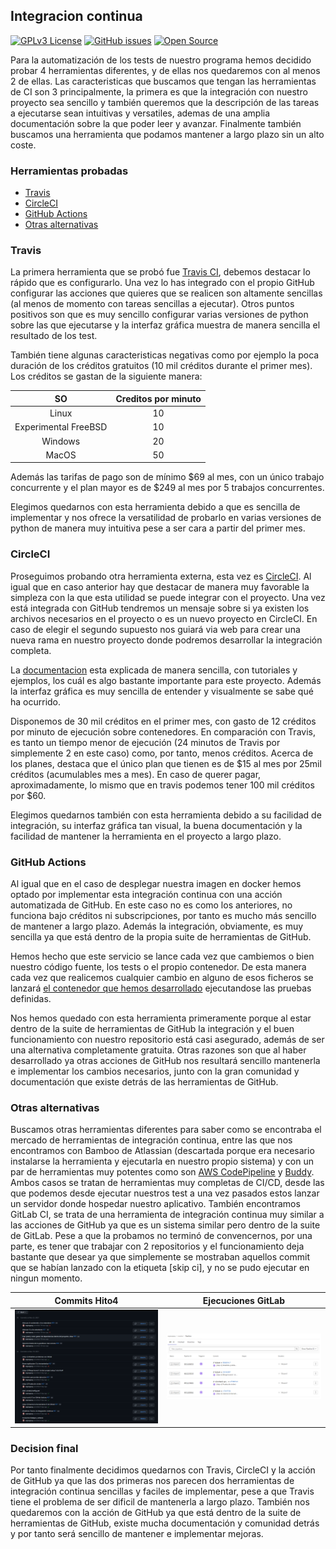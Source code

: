 ## Integracion continua

[![GPLv3 License](https://img.shields.io/badge/License-GPL%20v3-green.svg)](https://opensource.org/licenses/) [![GitHub issues](https://img.shields.io/github/issues/soyjorgeprg/macime)](https://github.com/soyjorgeprg/macime/issues) [![Open Source](https://badges.frapsoft.com/os/v1/open-source.svg?v=103)](https://opensource.org/)

Para la automatización de los tests de nuestro programa hemos decidido probar 4 herramientas diferentes, y de ellas nos quedaremos con al menos 2 de ellas. Las caracteristicas que buscamos que tengan las herramientas de CI son 3 principalmente, la primera es que la integración con nuestro proyecto sea sencillo y también queremos que la descripción de las tareas a ejecutarse  sean intuitivas y versatiles, ademas de una amplia documentación sobre la que poder leer y avanzar. Finalmente también buscamos una herramienta que podamos mantener a largo plazo sin un alto coste.

### Herramientas probadas

* [Travis](#travis)
* [CircleCI](#circleci)
* [GitHub Actions](#github-actions)
* [Otras alternativas](#otras-alternativas)

### Travis

La primera herramienta que se probó fue [Travis CI](https://www.travis-ci.com/), debemos destacar lo rápido que es configurarlo. Una vez lo has integrado con el propio GitHub configurar las acciones que quieres que se realicen son altamente sencillas (al menos de momento con tareas sencillas a ejecutar). Otros puntos positivos son que es muy sencillo configurar varias versiones de python sobre las que ejecutarse y la interfaz gráfica muestra de manera sencilla el resultado de los test.

También tiene algunas caracteristicas negativas como por ejemplo la poca duración de los créditos gratuitos (10 mil créditos durante el primer mes). Los créditos se gastan de la siguiente manera:

|          SO          |         Creditos por minuto        |
|:--------------------:|:----------------------------------:|
|         Linux        |                 10                 |
| Experimental FreeBSD |                 10                 |
|        Windows       |                 20                 |
|         MacOS        |                 50                 |

Además las tarifas de pago son de mínimo $69 al mes, con un único trabajo concurrente y el plan mayor es de $249 al mes por 5 trabajos concurrentes. 

Elegimos quedarnos con esta herramienta debido a que es sencilla de implementar y nos ofrece la versatilidad de probarlo en varias versiones de python de manera muy intuitiva pese a ser cara a partir del primer mes.

### CircleCI

Proseguimos probando otra herramienta externa, esta vez es [CircleCI](https://circleci.com/). Al igual que en caso anterior hay que destacar de manera muy favorable la simpleza con la que esta utilidad se puede integrar con el proyecto. Una vez está integrada con GitHub tendremos un mensaje sobre si ya existen los archivos necesarios en el proyecto o es un nuevo proyecto en CircleCI. En caso de elegir el segundo supuesto nos guiará via web para crear una nueva rama en nuestro proyecto donde podremos desarrollar la integración completa.

La [documentacion](https://circleci.com/docs/) esta explicada de manera sencilla, con tutoriales y ejemplos, los cuál es algo bastante importante para este proyecto. Además la interfaz gráfica es muy sencilla de entender y visualmente se sabe qué ha ocurrido.

Disponemos de 30 mil créditos en el primer mes, con gasto de 12 créditos por minuto de ejecución sobre contenedores. En comparación con Travis, es tanto un tiempo menor de ejecución (24 minutos de Travis por simplemente 2 en este caso) como, por tanto, menos créditos. Acerca de los planes, destaca que el único plan que tienen es de $15 al mes por 25mil créditos (acumulables mes a mes). En caso de querer pagar, aproximadamente, lo mismo que en travis podemos tener 100 mil créditos por $60.

Elegimos quedarnos también con esta herramienta debido a su facilidad de integración, su interfaz gráfica tan visual, la buena documentación y la facilidad de mantener la herramienta en el proyecto a largo plazo.

### GitHub Actions

Al igual que en el caso de desplegar nuestra imagen en docker hemos optado por implementar esta integración continua con una acción automatizada de GitHub. En este caso no es como los anteriores, no funciona bajo créditos ni subscripciones, por tanto es mucho más sencillo de mantener a largo plazo. Además la integración, obviamente, es muy sencilla ya que está dentro de la propia suite de herramientas de GitHub. 

Hemos hecho que este servicio se lance cada vez que cambiemos o bien nuestro código fuente, los tests o el propio contenedor. De esta manera cada vez que realicemos cualquier cambio en alguno de esos ficheros se lanzará [el contenedor que hemos desarrollado](https://hub.docker.com/r/soyjorgeprg/macime) ejecutandose las pruebas definidas.

Nos hemos quedado con esta herramienta primeramente porque al estar dentro de la suite de herramientas de GitHub la integración y el buen funcionamiento con nuestro repositorio está casi asegurado, además de ser una alternativa completamente gratuita. Otras razones son que al haber desarrollado ya otras acciones de GitHub nos resultará sencillo mantenerla e implementar los cambios necesarios, junto con la gran comunidad y documentación que existe detrás de las herramientas de GitHub.

### Otras alternativas

Buscamos otras herramientas diferentes para saber como se encontraba el mercado de herramientas de integración continua, entre las que nos encontramos con Bamboo de Atlassian (descartada porque era necesario instalarse la herramienta y ejecutarla en nuestro propio sistema) y con un par de herramientas muy potentes como son [AWS CodePipeline](https://aws.amazon.com/es/codepipeline/) y [Buddy](https://buddy.works/). Ambos casos se tratan de herramientas muy completas de CI/CD, desde las que podemos desde ejecutar nuestros test a una vez pasados estos lanzar un servidor donde hospedar nuestro aplicativo. También encontramos GitLab CI, se trata de una herramienta de integración continua muy similar a las acciones de GitHub ya que es un sistema similar pero dentro de la suite de GitLab. Pese a que la probamos no terminó de convencernos, por una parte, es tener que trabajar con 2 repositorios y el funcionamiento deja bastante que desear ya que simplemente se mostraban aquellos commit que se habían lanzado con la etiqueta [skip ci], y no se pudo ejecutar en ningun momento.

Commits Hito4              |  Ejecuciones GitLab
:-------------------------:|:-------------------------:
![Commits Hito4](https://github.com/soyjorgeprg/macime/blob/main/docs/imgs/commitsHito4.png)  |  ![Ejecuciones GitLab](https://github.com/soyjorgeprg/macime/blob/main/docs/imgs/gitlab.png)

### Decision final

Por tanto finalmente decidimos quedarnos con Travis, CircleCI y la acción de GitHub ya que las dos primeras nos parecen dos herramientas de integración continua sencillas y faciles de implementar, pese a que Travis tiene el problema de ser dificil de mantenerla a largo plazo. También nos quedaremos con la acción de GitHub ya que está dentro de la suite de herramientas de GitHub, existe mucha documentación y comunidad detrás y por tanto será sencillo de mantener e implementar mejoras.


